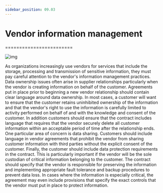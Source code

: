 ```yaml
---
sidebar_position: 09.03
---
```


# Vendor information management
========================

![img](/img/1-9-3-1.png)

As organizations increasingly use vendors for services that include the storage, processing and transmission of sensitive information, they must pay careful attention to the vendor's information management practices. Data ownership issues often arise in supplier relationships particularly when the vendor is creating information on behalf of the customer. Agreements put in place prior to beginning a new vendor relationship should contain clear language around data ownership. In most cases, a customer will want to ensure that the customer retains uninhibited ownership of the information and that the vendor's right to use the information is carefully limited to activity performed on behalf of and with the knowledge and consent of the customer. In addition customers should ensure that the contract includes language that requires that the vendor securely delete all customer information within an acceptable period of time after the relationship ends. One particular area of concern is data sharing. Customers should include language in vendor agreements that prohibit the vendor from sharing customer information with third parties without the explicit consent of the customer. Finally, the customer should include data protection requirements in the contract. This is particularly important if the vendor will be the sole custodian of critical information belonging to the customer. The contract should specify that the vendor is responsible for preserving the information and implementing appropriate fault tolerance and backup procedures to prevent data loss. In cases where the information is especially critical, the agreement may even include provisions that specify the exact controls that the vendor must put in place to protect information.